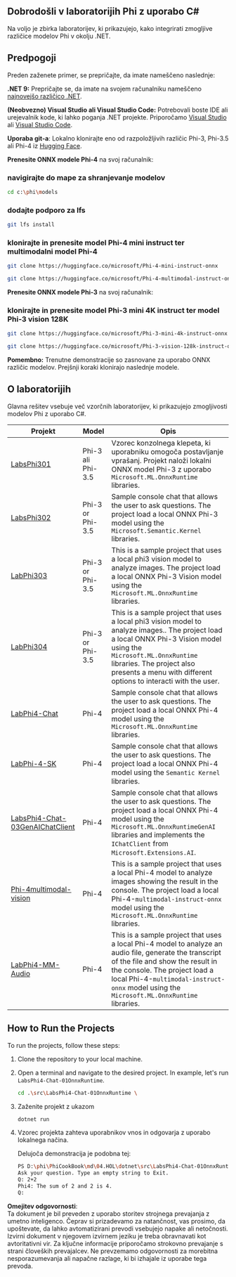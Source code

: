 ## Dobrodošli v laboratorijih Phi z uporabo C#

Na voljo je zbirka laboratorijev, ki prikazujejo, kako integrirati zmogljive različice modelov Phi v okolju .NET.

## Predpogoji

Preden zaženete primer, se prepričajte, da imate nameščeno naslednje:

**.NET 9:** Prepričajte se, da imate na svojem računalniku nameščeno [najnovejšo različico .NET](https://dotnet.microsoft.com/download/dotnet?WT.mc_id=aiml-137032-kinfeylo).

**(Neobvezno) Visual Studio ali Visual Studio Code:** Potrebovali boste IDE ali urejevalnik kode, ki lahko poganja .NET projekte. Priporočamo [Visual Studio](https://visualstudio.microsoft.com?WT.mc_id=aiml-137032-kinfeylo) ali [Visual Studio Code](https://code.visualstudio.com?WT.mc_id=aiml-137032-kinfeylo).

**Uporaba git-a**: Lokalno klonirajte eno od razpoložljivih različic Phi-3, Phi-3.5 ali Phi-4 iz [Hugging Face](https://huggingface.co/collections/lokinfey/phi-4-family-679c6f234061a1ab60f5547c).

**Prenesite ONNX modele Phi-4** na svoj računalnik:

### navigirajte do mape za shranjevanje modelov

```bash
cd c:\phi\models
```

### dodajte podporo za lfs

```bash
git lfs install 
```

### klonirajte in prenesite model Phi-4 mini instruct ter multimodalni model Phi-4

```bash
git clone https://huggingface.co/microsoft/Phi-4-mini-instruct-onnx

git clone https://huggingface.co/microsoft/Phi-4-multimodal-instruct-onnx
```

**Prenesite ONNX modele Phi-3** na svoj računalnik:

### klonirajte in prenesite model Phi-3 mini 4K instruct ter model Phi-3 vision 128K

```bash
git clone https://huggingface.co/microsoft/Phi-3-mini-4k-instruct-onnx

git clone https://huggingface.co/microsoft/Phi-3-vision-128k-instruct-onnx-cpu
```

**Pomembno:** Trenutne demonstracije so zasnovane za uporabo ONNX različic modelov. Prejšnji koraki klonirajo naslednje modele.

## O laboratorijih

Glavna rešitev vsebuje več vzorčnih laboratorijev, ki prikazujejo zmogljivosti modelov Phi z uporabo C#.

| Projekt | Model | Opis |
| ------------ | -----------| ----------- |
| [LabsPhi301](../../../../../md/04.HOL/dotnet/src/LabsPhi301) | Phi-3 ali Phi-3.5 | Vzorec konzolnega klepeta, ki uporabniku omogoča postavljanje vprašanj. Projekt naloži lokalni ONNX model Phi-3 z uporabo `Microsoft.ML.OnnxRuntime` libraries. |
| [LabsPhi302](../../../../../md/04.HOL/dotnet/src/LabsPhi302) | Phi-3 or Phi-3.5 | Sample console chat that allows the user to ask questions. The project load a local ONNX Phi-3 model using the `Microsoft.Semantic.Kernel` libraries. |
| [LabPhi303](../../../../../md/04.HOL/dotnet/src/LabsPhi303) | Phi-3 or Phi-3.5 | This is a sample project that uses a local phi3 vision model to analyze images. The project load a local ONNX Phi-3 Vision model using the `Microsoft.ML.OnnxRuntime` libraries. |
| [LabPhi304](../../../../../md/04.HOL/dotnet/src/LabsPhi304) | Phi-3 or Phi-3.5 | This is a sample project that uses a local phi3 vision model to analyze images.. The project load a local ONNX Phi-3 Vision model using the `Microsoft.ML.OnnxRuntime` libraries. The project also presents a menu with different options to interacti with the user. | 
| [LabPhi4-Chat](../../../../../md/04.HOL/dotnet/src/LabsPhi4-Chat-01OnnxRuntime) | Phi-4 | Sample console chat that allows the user to ask questions. The project load a local ONNX Phi-4 model using the `Microsoft.ML.OnnxRuntime` libraries. |
| [LabPhi-4-SK](../../../../../md/04.HOL/dotnet/src/LabsPhi4-Chat-02SK) | Phi-4 | Sample console chat that allows the user to ask questions. The project load a local ONNX Phi-4 model using the `Semantic Kernel` libraries. |
| [LabsPhi4-Chat-03GenAIChatClient](../../../../../md/04.HOL/dotnet/src/LabsPhi4-Chat-03GenAIChatClient) | Phi-4 | Sample console chat that allows the user to ask questions. The project load a local ONNX Phi-4 model using the `Microsoft.ML.OnnxRuntimeGenAI` libraries and implements the `IChatClient` from `Microsoft.Extensions.AI`. |
| [Phi-4multimodal-vision](../../../../../md/04.HOL/dotnet/src/LabsPhi4-MultiModal-01Images) | Phi-4 | This is a sample project that uses a local Phi-4 model to analyze images showing the result in the console. The project load a local Phi-4-`multimodal-instruct-onnx` model using the `Microsoft.ML.OnnxRuntime` libraries. |
| [LabPhi4-MM-Audio](../../../../../md/04.HOL/dotnet/src/LabsPhi4-MultiModal-02Audio) | Phi-4 |This is a sample project that uses a local Phi-4 model to analyze an audio file, generate the transcript of the file and show the result in the console. The project load a local Phi-4-`multimodal-instruct-onnx` model using the `Microsoft.ML.OnnxRuntime` libraries. |

## How to Run the Projects

To run the projects, follow these steps:

1. Clone the repository to your local machine.

1. Open a terminal and navigate to the desired project. In example, let's run `LabsPhi4-Chat-01OnnxRuntime`.

    ```bash
    cd .\src\LabsPhi4-Chat-01OnnxRuntime \
    ```

1. Zaženite projekt z ukazom

    ```bash
    dotnet run
    ```

1. Vzorec projekta zahteva uporabnikov vnos in odgovarja z uporabo lokalnega načina.

   Delujoča demonstracija je podobna tej:

   ```bash
   PS D:\phi\PhiCookBook\md\04.HOL\dotnet\src\LabsPhi4-Chat-01OnnxRuntime> dotnet run
   Ask your question. Type an empty string to Exit.
   Q: 2+2
   Phi4: The sum of 2 and 2 is 4.
   Q:
   ```

**Omejitev odgovornosti**:  
Ta dokument je bil preveden z uporabo storitev strojnega prevajanja z umetno inteligenco. Čeprav si prizadevamo za natančnost, vas prosimo, da upoštevate, da lahko avtomatizirani prevodi vsebujejo napake ali netočnosti. Izvirni dokument v njegovem izvirnem jeziku je treba obravnavati kot avtoritativni vir. Za ključne informacije priporočamo strokovno prevajanje s strani človeških prevajalcev. Ne prevzemamo odgovornosti za morebitna nesporazumevanja ali napačne razlage, ki bi izhajale iz uporabe tega prevoda.